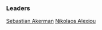 ### Leaders

[Sebastian Akerman](mailto:sebastian.akerman@owasp.org)
[Nikolaos Alexiou](mailto:nikolaos.alexiou@owasp.org)

